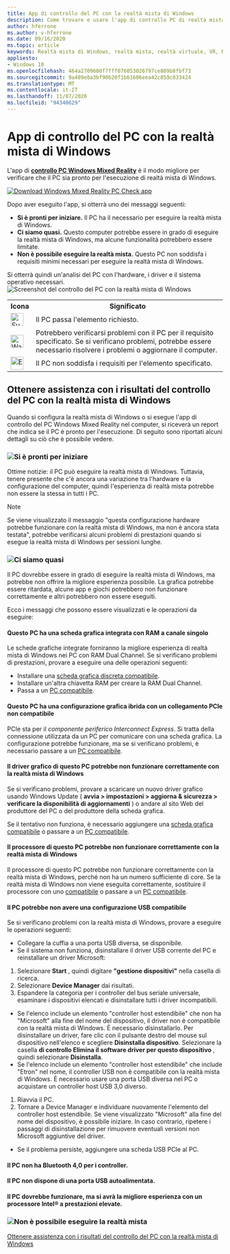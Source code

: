 ```yaml
---
title: App di controllo del PC con la realtà mista di Windows
description: Come trovare e usare l'app di controllo PC di realtà mista di Windows per testare la compatibilità del PC prima di acquistare un auricolare con la realtà mista di Windows.
author: hferrone
ms.author: v-hferrone
ms.date: 09/16/2020
ms.topic: article
keywords: Realtà mista di Windows, realtà mista, realtà virtuale, VR, MR, compatibile, compatibilità, PC, requisiti di sistema
appliesto:
- Windows 10
ms.openlocfilehash: 464a2709600f7fff076053026797ce809b8fbf73
ms.sourcegitcommit: 9a489e8a3bf90b20f1b61606eea42c859c833424
ms.translationtype: MT
ms.contentlocale: it-IT
ms.lasthandoff: 11/07/2020
ms.locfileid: "94340629"
---
```

# <a name="windows-mixed-reality-pc-check-app"></a>App di controllo del PC con la realtà mista di Windows

L'app di **[controllo PC Windows Mixed Reality](windows-mixed-reality-pc-check-app.md)** è il modo migliore per verificare che il PC sia pronto per l'esecuzione di realtà mista di Windows.

<a href="https://www.microsoft.com/store/productid/9NZVL19N7CNC"><img alt="Download Windows Mixed Reality PC Check app" src="images/WMR-PC-Check-app.png"/></a>

Dopo aver eseguito l'app, si otterrà uno dei messaggi seguenti:

* **Si è pronti per iniziare.** Il PC ha il necessario per eseguire la realtà mista di Windows.
* **Ci siamo quasi.** Questo computer potrebbe essere in grado di eseguire la realtà mista di Windows, ma alcune funzionalità potrebbero essere limitate.
* **Non è possibile eseguire la realtà mista.** Questo PC non soddisfa i requisiti minimi necessari per eseguire la realtà mista di Windows.

Si otterrà quindi un'analisi del PC con l'hardware, i driver e il sistema operativo necessari.
![Screenshot del controllo del PC con la realtà mista di Windows](images/screenshot-mr-pc-check.jpg) 

<table>
<tr>
<th>Icona</th><th>Significato</th>
</tr><tr>
<td> <img alt="Succeeded" width="30" height="30" src="images/glyph-succeeded.png" /></td><td style="vertical-align: middle">Il PC passa l'elemento richiesto.</td>
</tr><tr>
<td> <img alt="Warning" width="30" height="30" src="images/glyph-warning.png" /></td><td style="vertical-align: middle">Potrebbero verificarsi problemi con il PC per il requisito specificato. Se si verificano problemi, potrebbe essere necessario risolvere i problemi o aggiornare il computer.</td>
</tr><tr>
<td> <img alt="Error" width="30" height="30" src="images/glyph-error.png" /></td><td style="vertical-align: middle">Il PC non soddisfa i requisiti per l'elemento specificato.</td>
</tr>
</table>

## <a name="get-help-with-windows-mixed-reality-pc-check-results"></a>Ottenere assistenza con i risultati del controllo del PC con la realtà mista di Windows

Quando si configura la realtà mista di Windows o si esegue l'app di controllo del PC Windows Mixed Reality nel computer, si riceverà un report che indica se il PC è pronto per l'esecuzione. Di seguito sono riportati alcuni dettagli su ciò che è possibile vedere.

### <a name="youre-good-to-go"></a>![Si è pronti per iniziare](images/glyph-succeeded.png)

Ottime notizie: il PC può eseguire la realtà mista di Windows. Tuttavia, tenere presente che c'è ancora una variazione tra l'hardware e la configurazione del computer, quindi l'esperienza di realtà mista potrebbe non essere la stessa in tutti i PC.

>[!NOTE]
>Se viene visualizzato il messaggio "questa configurazione hardware potrebbe funzionare con la realtà mista di Windows, ma non è ancora stata testata", potrebbe verificarsi alcuni problemi di prestazioni quando si esegue la realtà mista di Windows per sessioni lunghe.

### <a name="youre-nearly-there"></a>![Ci siamo quasi](images/glyph-warning.png)

Il PC dovrebbe essere in grado di eseguire la realtà mista di Windows, ma potrebbe non offrire la migliore esperienza possibile. La grafica potrebbe essere ritardata, alcune app e giochi potrebbero non funzionare correttamente e altri potrebbero non essere eseguiti.

Ecco i messaggi che possono essere visualizzati e le operazioni da eseguire:

#### <a name="this-pc-has-an-integrated-graphics-card-with-single-channel-ram"></a>Questo PC ha una scheda grafica integrata con RAM a canale singolo

Le schede grafiche integrate forniranno la migliore esperienza di realtà mista di Windows nei PC con RAM Dual Channel. Se si verificano problemi di prestazioni, provare a eseguire una delle operazioni seguenti:

* Installare una [scheda grafica discreta compatibile](windows-mixed-reality-minimum-pc-hardware-compatibility-guidelines.md).
* Installare un'altra chiavetta RAM per creare la RAM Dual Channel.
* Passa a un [PC compatibile](https://www.microsoft.com/windows/windows-mixed-reality-devices).

#### <a name="this-pc-has-a-hybrid-graphics-configuration-with-an-incompatible-pcie-link"></a>Questo PC ha una configurazione grafica ibrida con un collegamento PCIe non compatibile

PCIe sta per il *componente periferico Interconnect Express*. Si tratta della connessione utilizzata da un PC per comunicare con una scheda grafica. La configurazione potrebbe funzionare, ma se si verificano problemi, è necessario passare a un [PC compatibile](https://www.microsoft.com/windows/windows-mixed-reality-devices).

#### <a name="this-pcs-graphics-driver-might-not-work-well-with-windows-mixed-reality"></a>Il driver grafico di questo PC potrebbe non funzionare correttamente con la realtà mista di Windows

Se si verificano problemi, provare a scaricare un nuovo driver grafico usando Windows Update ( **avvia > impostazioni > aggiorna & sicurezza > verificare la disponibilità di aggiornamenti** ) o andare al sito Web del produttore del PC o del produttore della scheda grafica.

Se il tentativo non funziona, è necessario aggiungere una [scheda grafica compatibile](windows-mixed-reality-minimum-pc-hardware-compatibility-guidelines.md) o passare a un [PC compatibile](https://www.microsoft.com/windows/windows-mixed-reality-devices).

#### <a name="this-pcs-processor-might-not-work-well-with-windows-mixed-reality"></a>Il processore di questo PC potrebbe non funzionare correttamente con la realtà mista di Windows

Il processore di questo PC potrebbe non funzionare correttamente con la realtà mista di Windows, perché non ha un numero sufficiente di core. Se la realtà mista di Windows non viene eseguita correttamente, sostituire il processore con uno [compatibile](windows-mixed-reality-minimum-pc-hardware-compatibility-guidelines.md) o passare a un [PC compatibile](https://www.microsoft.com/windows/windows-mixed-reality-devices).

#### <a name="this-pc-might-not-have-a-compatible-usb-configuration"></a>Il PC potrebbe non avere una configurazione USB compatibile

Se si verificano problemi con la realtà mista di Windows, provare a eseguire le operazioni seguenti:

* Collegare la cuffia a una porta USB diversa, se disponibile.
* Se il sistema non funziona, disinstallare il driver USB corrente del PC e reinstallare un driver Microsoft:

1. Selezionare **Start** , quindi digitare **"gestione dispositivi"** nella casella di ricerca.
1. Selezionare **Device Manager** dai risultati.
1. Espandere la categoria per i controller del bus seriale universale, esaminare i dispositivi elencati e disinstallare tutti i driver incompatibili. 
 * Se l'elenco include un elemento "controller host estendibile" che non ha "Microsoft" alla fine del nome del dispositivo, il driver non è compatibile con la realtà mista di Windows. È necessario disinstallarlo. Per disinstallare un driver, fare clic con il pulsante destro del mouse sul dispositivo nell'elenco e scegliere **Disinstalla dispositivo**. Selezionare la casella **di controllo Elimina il software driver per questo dispositivo** , quindi selezionare **Disinstalla**.
 * Se l'elenco include un elemento "controller host estendibile" che include "Etron" nel nome, il controller USB non è compatibile con la realtà mista di Windows. È necessario usare una porta USB diversa nel PC o acquistare un controller host USB 3,0 diverso.
1. Riavvia il PC. 
1. Tornare a Device Manager e individuare nuovamente l'elemento del controller host estendibile. Se viene visualizzato "Microsoft" alla fine del nome del dispositivo, è possibile iniziare. In caso contrario, ripetere i passaggi di disinstallazione per rimuovere eventuali versioni non Microsoft aggiuntive del driver.
* Se il problema persiste, aggiungere una scheda USB PCIe al PC.

#### <a name="this-pc-doesnt-have-bluetooth-40-for-controllers"></a>Il PC non ha Bluetooth 4,0 per i controller.

#### <a name="this-pc-doesnt-have-a-self-powered-usb-port"></a>Il PC non dispone di una porta USB autoalimentata.

#### <a name="this-pc-should-work-but-youll-have-the-best-experience-with-a-high-performance-intel-processor"></a>Il PC dovrebbe funzionare, ma si avrà la migliore esperienza con un processore Intel® a prestazioni elevate.

### <a name="cant-run-mixed-reality"></a>![Non è possibile eseguire la realtà mista](images/glyph-error.png)

 [Ottenere assistenza con i risultati del controllo del PC con la realtà mista di Windows](https://support.microsoft.com/en-us/help/4045777/windows-10-get-help-with-pc-compatibility-in-windows-mixed-reality)
